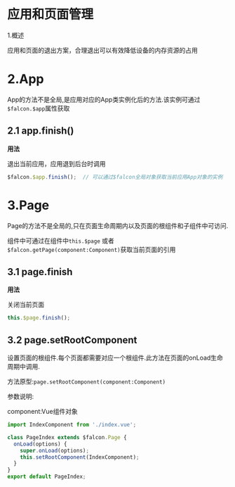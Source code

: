 # 应用和页面管理

  1.概述

应用和页面的退出方案，合理退出可以有效降低设备的内存资源的占用

# 2.App

App的方法不是全局,是应用对应的App类实例化后的方法.该实例可通过`$falcon.$app`属性获取

## 2.1 app.finish()

**用法**

退出当前应用，应用退到后台时调用

```javascript
$falcon.$app.finish();	// 可以通过$falcon全局对象获取当前应用App对象的实例
```

# 3.Page

Page的方法不是全局的,只在页面生命周期内以及页面的根组件和子组件中可访问.

组件中可通过在组件中`this.$page` 或者 `$falcon.getPage(component:Component)`获取当前页面的引用

## 3.1 page.finish

**用法**

关闭当前页面

```javascript
this.$page.finish();	
```

## 3.2 page.setRootComponent

设置页面的根组件.每个页面都需要对应一个根组件.此方法在页面的onLoad生命周期中调用.

方法原型:`page.setRootComponent(component:Component)`

参数说明:

component:Vue组件对象

```javascript
import IndexComponent from './index.vue';

class PageIndex extends $falcon.Page {
  onLoad(options) {
    super.onLoad(options);
    this.setRootComponent(IndexComponent);
  }
}
export default PageIndex;
```

